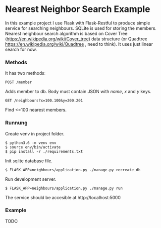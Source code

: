 # Nearest Neighbor Search Example

In this example project I use Flask with Flask-Restful
to produce simple service for searching neighbours.
SQLite is used for storing the members. Nearest neighbour search
algorithm is based on
Cover Tree (https://en.wikipedia.org/wiki/Cover_tree) data structure
(or Quadtree https://en.wikipedia.org/wiki/Quadtree , need to think).
It uses just linear search for now.


### Methods
It has two methods:

```POST /member```

Adds member to db. Body must contain JSON with _name_, _x_ and _y_ keys.


```GET /neighbours?x=100.100&y=200.201```

Find <=100 nearest members.

### Runnung
Create venv in project folder.

```
$ python3.6 -m venv env
$ source env/bin/activate
$ pip install -r ./requirements.txt
```

Init sqlite database file.
```
$ FLASK_APP=neighbours/application.py ./manage.py recreate_db
```


Run development server.
```
$ FLASK_APP=neighbours/application.py ./manage.py run
```

The service should be accesible at http://localhost:5000

### Example
TODO
